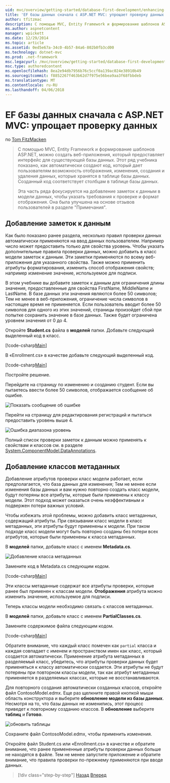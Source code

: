 ```yaml
---
uid: mvc/overview/getting-started/database-first-development/enhancing-data-validation
title: 'EF базы данных сначала с ASP.NET MVC: упрощает проверку данных | Документы Microsoft'
author: tfitzmac
description: С помощью MVC, Entity Framework и формирование шаблонов ASP.NET, можно создать веб-приложения, который предоставляет интерфейс для существующей базы данных. Этот учебник seri...
ms.author: aspnetcontent
manager: wpickett
ms.date: 12/29/2014
ms.topic: article
ms.assetid: 0ed5e67a-34c0-4b57-84a6-802b0fb3cd00
ms.technology: dotnet-mvc
ms.prod: .net-framework
msc.legacyurl: /mvc/overview/getting-started/database-first-development/enhancing-data-validation
msc.type: authoredcontent
ms.openlocfilehash: 8ea2e94db7956b76c5ccf0a139ac024e38910b49
ms.sourcegitcommit: f8852267f463b62d7f975e56bea9aa3f68fbbdeb
ms.translationtype: MT
ms.contentlocale: ru-RU
ms.lasthandoff: 04/06/2018
---
```

<a name="ef-database-first-with-aspnet-mvc-enhancing-data-validation"></a>EF базы данных сначала с ASP.NET MVC: упрощает проверку данных
====================
по [Tom FitzMacken](https://github.com/tfitzmac)

> С помощью MVC, Entity Framework и формирование шаблонов ASP.NET, можно создать веб-приложения, который предоставляет интерфейс для существующей базы данных. Этот ряд учебника показано, как автоматически создают код, который дает пользователям возможность отображения, изменения, создания и удаления данных, которые хранятся в таблице базы данных. Созданный код соответствует столбцам в таблице базы данных.
> 
> Эта часть ряда фокусируется на добавление заметок к данным в модели данных, чтобы указать требования к проверке и формат отображения. Она была улучшена на основе отзывов пользователей в разделе "Примечания".


## <a name="add-data-annotations"></a>Добавление заметок к данным

Как было показано ранее раздела, несколько правил проверки данных автоматически применяются на ввод данных пользователем. Например число может предоставить только для свойства уровень. Чтобы указать дополнительные правила проверки данных, можно добавить в класс модели заметок к данным. Эти заметки применяются по всему веб-приложения для указанного свойства. Также можно применить атрибуты форматирования, изменить способ отображения свойств; например изменение значение, используемое для подписи.

В этом учебнике вы добавите заметок к данным для ограничения длины значения, предоставленные для свойства FirstName, MiddleName и LastName. В базе данных эти значения являются более 50 символов; Тем не менее в веб-приложения, ограничение числа символов в настоящее время не применяется. Если пользователь вводит более 50 символов для одного из этих значений, страницы произойдет сбой при попытке сохранить значение в базе данных. Также будет ограничена уровнем значения от 0 до 4.

Откройте **Student.cs** файла в **моделей** папки. Добавьте следующий выделенный код в класс.

[!code-csharp[Main](enhancing-data-validation/samples/sample1.cs?highlight=5,15,17,20)]

В «Enrollment.cs» в качестве добавьте следующий выделенный код.

[!code-csharp[Main](enhancing-data-validation/samples/sample2.cs?highlight=5,10)]

Постройте решение.

Перейдите на страницу по изменению и созданию студент. Если вы пытаетесь ввести более 50 символов, отображается сообщение об ошибке.

![Показать сообщение об ошибке](enhancing-data-validation/_static/image1.png)

Перейти на страницу для редактирования регистраций и пытаться предоставить уровень выше 4.

![Ошибка диапазона уровень](enhancing-data-validation/_static/image2.png)

Полный список проверки заметок к данным можно применять к свойствам и классов см. в разделе [System.ComponentModel.DataAnnotations](https://msdn.microsoft.com/library/system.componentmodel.dataannotations.aspx).

## <a name="add-metadata-classes"></a>Добавление классов метаданных

Добавление атрибутов проверки класс модели работает, если предполагается, что база данных для изменения; Тем не менее если изменения базы данных и вам нужно повторно создать класс модели, будут потеряны все атрибуты, которые были применены к классу модели. Этот подход может оказаться очень неэффективным и подвержен потери важных условий.

Чтобы избежать этой проблемы, можно добавить класс метаданных, содержащий атрибуты. При связывании класс модели в класс метаданных, эти атрибуты будут применены к модели. При таком подходе класс модели могут быть повторно созданы без потери всех атрибутов, которые были применены к класса метаданных.

В **моделей** папки, добавьте класс с именем **Metadata.cs**.

![Добавление класса метаданных](enhancing-data-validation/_static/image3.png)

Замените код в Metadata.cs следующим кодом.

[!code-csharp[Main](enhancing-data-validation/samples/sample3.cs)]

Эти классы метаданные содержат все атрибуты проверки, которые ранее был применен к классам модели. **Отображения** атрибута можно изменить значение, используемое для подписи.

Теперь классы модели необходимо связать с классов метаданных.

В **моделей** папки, добавьте класс с именем **PartialClasses.cs**.

Замените содержимое файла следующим кодом.

[!code-csharp[Main](enhancing-data-validation/samples/sample4.cs)]

Обратите внимание, что каждый класс помечен как `partial` класса и каждая совпадает с именем и пространством имен как класс, который создается автоматически. Применение атрибута метаданных в разделяемый класс, убедитесь, что атрибуты проверки данных будет применяться к классу автоматически создается. Эти атрибуты не будут потеряны при повторном классы модели, так как атрибут метаданных применяется в разделяемых классах, которые не восстанавливаются.

Для повторного создания автоматически созданных классов, откройте файл ContosoModel.edmx. Еще раз щелкните правой кнопкой мыши область конструктора и выберите **обновление модели из базы данных**. Несмотря на то, что базы данных не изменились, этот процесс приведет к повторному созданию классов. В **обновление** выберите **таблиц** и **Готово**.

![обновить таблицы](enhancing-data-validation/_static/image4.png)

Сохраните файл ContosoModel.edmx, чтобы применить изменения.

Откройте файл Student.cs или «Enrollment.cs» в качестве и обратите внимание, что ранее примененные атрибуты проверки данных больше не находятся в файле. Тем не менее запустите приложение и обратите внимание, что правила проверки по-прежнему применяются при вводе данных.

> [!div class="step-by-step"]
> [Назад](customizing-a-view.md)
> [Вперед](publish-to-azure.md)
